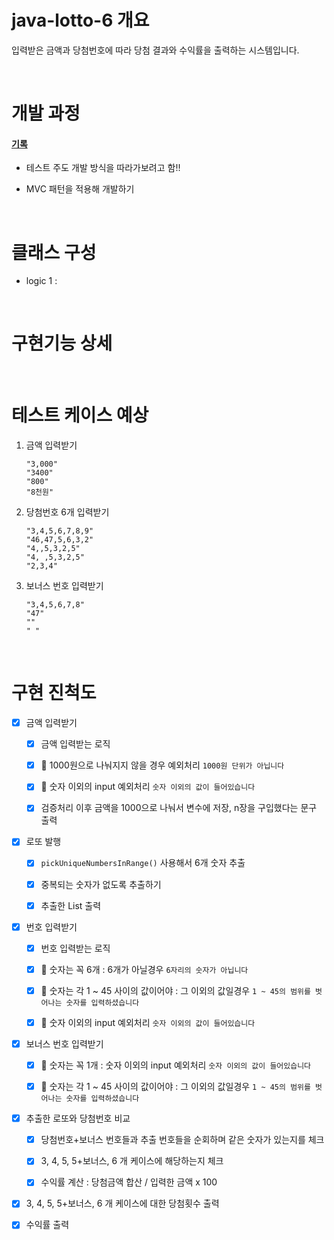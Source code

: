# java-lotto-6 개요

입력받은 금액과 당첨번호에 따라 당첨 결과와 수익률을 출력하는 시스템입니다. 

<br>

# 개발 과정

#### [기록](todo.md)

- 테스트 주도 개발 방식을 따라가보려고 함!!

- MVC 패턴을 적용해 개발하기

<br>

# 클래스 구성

- logic 1 : 

<br>

# 구현기능 상세

<br>

# 테스트 케이스 예상

1. 금액 입력받기
   
   ```
   "3,000"
   "3400"
   "800"
   "8천원"
   ```

2. 당첨번호 6개 입력받기
   
   ```
   "3,4,5,6,7,8,9"
   "46,47,5,6,3,2"
   "4,,5,3,2,5"
   "4, ,5,3,2,5"
   "2,3,4"
   ```

3. 보너스 번호 입력받기
   
   ```
   "3,4,5,6,7,8"
   "47"
   ""
   " "
   ```

<br>

# 구현 진척도

- [x] 금액 입력받기
  
  - [x] 금액 입력받는 로직
  
  - [x] 📌 1000원으로 나눠지지 않을 경우 예외처리 `1000원 단위가 아닙니다`
  
  - [x] 📌 숫자 이외의 input 예외처리 `숫자 이외의 값이 들어있습니다` 
  
  - [x] 검증처리 이후 금액을 1000으로 나눠서 변수에 저장, n장을 구입했다는 문구 출력

- [x] 로또 발행
  
  - [x] `pickUniqueNumbersInRange()` 사용해서 6개 숫자 추출
  
  - [x] 중복되는 숫자가 없도록 추출하기
  
  - [x] 추출한 List 출력

- [x] 번호 입력받기
  
  - [x] 번호 입력받는 로직
  
  - [x] 📌 숫자는 꼭 6개 : 6개가 아닐경우 `6자리의 숫자가 아닙니다`
  
  - [x] 📌 숫자는 각 1 ~ 45 사이의 값이어야 : 그 이외의 값일경우 `1 ~ 45의 범위를 벗어나는 숫자를 입력하셨습니다`
  
  - [x] 📌 숫자 이외의 input 예외처리 `숫자 이외의 값이 들어있습니다`

- [x] 보너스 번호 입력받기
  
  - [x] 📌 숫자는 꼭 1개 : 숫자 이외의 input 예외처리 `숫자 이외의 값이 들어있습니다`
  
  - [x] 📌 숫자는 각 1 ~ 45 사이의 값이어야 : 그 이외의 값일경우 `1 ~ 45의 범위를 벗어나는 숫자를 입력하셨습니다`

- [x] 추출한 로또와 당첨번호 비교
  
  - [x] 당첨번호+보너스 번호들과 추출 번호들을 순회하며 같은 숫자가 있는지를 체크
  
  - [x] 3, 4, 5, 5+보너스, 6 개 케이스에 해당하는지 체크
  
  - [x] 수익률 계산 : 당첨금액 합산 / 입력한 금액 x 100 

- [x] 3, 4, 5, 5+보너스, 6 개 케이스에 대한 당첨횟수 출력

- [x] 수익률 출력

# 
